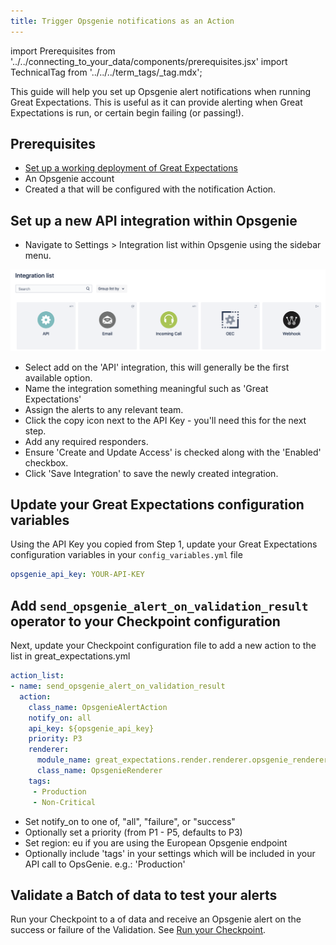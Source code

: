 ```yaml
---
title: Trigger Opsgenie notifications as an Action
---
```

import Prerequisites from '../../connecting_to_your_data/components/prerequisites.jsx'
import TechnicalTag from '../../../term_tags/_tag.mdx';

This guide will help you set up Opsgenie alert notifications when running Great Expectations. This is useful as it can provide alerting when Great Expectations is run, or certain <TechnicalTag tag="expectation" text="Expectations" /> begin failing (or passing!).

## Prerequisites

<Prerequisites>

  - [Set up a working deployment of Great Expectations](/guides/setup/setup_overview.md)
  - An Opsgenie account
  - Created a <TechnicalTag tag="checkpoint" text="Checkpoint" /> that will be configured with the notification Action.

</Prerequisites>

## Set up a new API integration within Opsgenie

- Navigate to Settings > Integration list within Opsgenie using the sidebar menu.

 ![/images/opsgenie_integration_list.png](../../../images/opsgenie_integration_list.png)

- Select add on the 'API' integration, this will generally be the first available option.
- Name the integration something meaningful such as 'Great Expectations'
- Assign the alerts to any relevant team.
- Click the copy icon next to the API Key - you'll need this for the next step.
- Add any required responders.
- Ensure 'Create and Update Access' is checked along with the 'Enabled' checkbox.
- Click 'Save Integration' to save the newly created integration.

## Update your Great Expectations configuration variables

Using the API Key you copied from Step 1, update your Great Expectations configuration variables in your `config_variables.yml` file

```yaml
opsgenie_api_key: YOUR-API-KEY
```

## Add `send_opsgenie_alert_on_validation_result` operator to your Checkpoint configuration

Next, update your Checkpoint configuration file to add a new action to the <TechnicalTag tag="action" text="Actions" /> list in great_expectations.yml

 ```yaml
action_list:
 - name: send_opsgenie_alert_on_validation_result
   action:
     class_name: OpsgenieAlertAction
     notify_on: all
     api_key: ${opsgenie_api_key}
     priority: P3
     renderer:
       module_name: great_expectations.render.renderer.opsgenie_renderer
       class_name: OpsgenieRenderer
     tags:
      - Production
      - Non-Critical
 ```

 - Set notify_on to one of, "all", "failure", or "success"
 - Optionally set a priority (from P1 - P5, defaults to P3)
 - Set region: eu if you are using the European Opsgenie endpoint
 - Optionally include 'tags' in your settings which will be included in your API call to OpsGenie. e.g.: 'Production'

## Validate a Batch of data to test your alerts

Run your Checkpoint to <TechnicalTag tag="validate" text="Validate" /> a <TechnicalTag tag="batch" text="Batch" /> of data and receive an Opsgenie alert on the success or failure of the Validation. See [Run your Checkpoint](../checkpoints/how_to_create_a_new_checkpoint.md).

